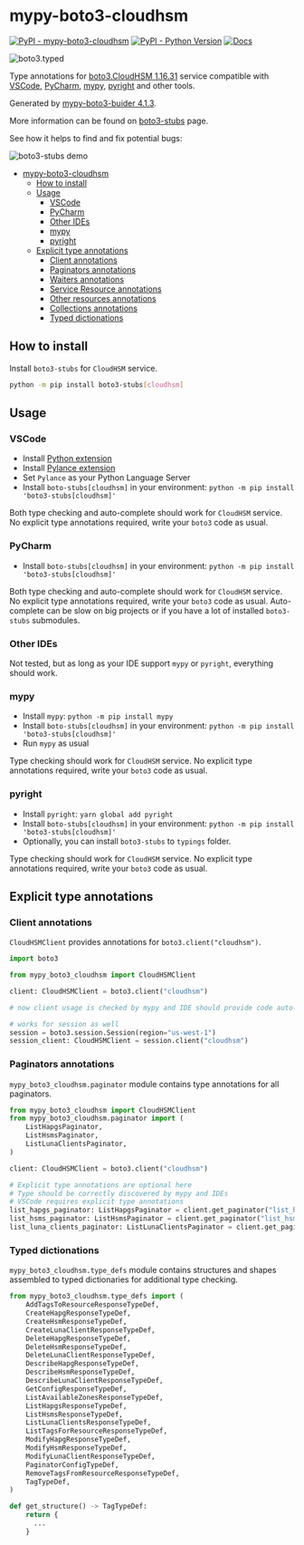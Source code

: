 # mypy-boto3-cloudhsm

[![PyPI - mypy-boto3-cloudhsm](https://img.shields.io/pypi/v/mypy-boto3-cloudhsm.svg?color=blue)](https://pypi.org/project/mypy-boto3-cloudhsm)
[![PyPI - Python Version](https://img.shields.io/pypi/pyversions/mypy-boto3-cloudhsm.svg?color=blue)](https://pypi.org/project/mypy-boto3-cloudhsm)
[![Docs](https://img.shields.io/readthedocs/mypy-boto3-builder.svg?color=blue)](https://mypy-boto3-builder.readthedocs.io/)

![boto3.typed](https://github.com/vemel/mypy_boto3_builder/raw/master/logo.png)

Type annotations for
[boto3.CloudHSM 1.16.31](https://boto3.amazonaws.com/v1/documentation/api/1.16.31/reference/services/cloudhsm.html#CloudHSM) service
compatible with
[VSCode](https://code.visualstudio.com/),
[PyCharm](https://www.jetbrains.com/pycharm/),
[mypy](https://github.com/python/mypy),
[pyright](https://github.com/microsoft/pyright)
and other tools.

Generated by [mypy-boto3-buider 4.1.3](https://github.com/vemel/mypy_boto3_builder).

More information can be found on [boto3-stubs](https://pypi.org/project/boto3-stubs/) page.

See how it helps to find and fix potential bugs:

![boto3-stubs demo](https://github.com/vemel/mypy_boto3_builder/raw/master/demo.gif)

- [mypy-boto3-cloudhsm](#mypy-boto3-cloudhsm)
  - [How to install](#how-to-install)
  - [Usage](#usage)
    - [VSCode](#vscode)
    - [PyCharm](#pycharm)
    - [Other IDEs](#other-ides)
    - [mypy](#mypy)
    - [pyright](#pyright)
  - [Explicit type annotations](#explicit-type-annotations)
    - [Client annotations](#client-annotations)
    - [Paginators annotations](#paginators-annotations)
    - [Waiters annotations](#waiters-annotations)
    - [Service Resource annotations](#service-resource-annotations)
    - [Other resources annotations](#other-resources-annotations)
    - [Collections annotations](#collections-annotations)
    - [Typed dictionations](#typed-dictionations)

## How to install

Install `boto3-stubs` for `CloudHSM` service.

```bash
python -m pip install boto3-stubs[cloudhsm]
```

## Usage

### VSCode

- Install [Python extension](https://marketplace.visualstudio.com/items?itemName=ms-python.python)
- Install [Pylance extension](https://marketplace.visualstudio.com/items?itemName=ms-python.vscode-pylance)
- Set `Pylance` as your Python Language Server
- Install `boto-stubs[cloudhsm]` in your environment: `python -m pip install 'boto3-stubs[cloudhsm]'`

Both type checking and auto-complete should work for `CloudHSM` service.
No explicit type annotations required, write your `boto3` code as usual.

### PyCharm

- Install `boto-stubs[cloudhsm]` in your environment: `python -m pip install 'boto3-stubs[cloudhsm]'`

Both type checking and auto-complete should work for `CloudHSM` service.
No explicit type annotations required, write your `boto3` code as usual.
Auto-complete can be slow on big projects or if you have a lot of installed `boto3-stubs` submodules.

### Other IDEs

Not tested, but as long as your IDE support `mypy` or `pyright`, everything should work.

### mypy

- Install `mypy`: `python -m pip install mypy`
- Install `boto-stubs[cloudhsm]` in your environment: `python -m pip install 'boto3-stubs[cloudhsm]'`
- Run `mypy` as usual

Type checking should work for `CloudHSM` service.
No explicit type annotations required, write your `boto3` code as usual.

### pyright

- Install `pyright`: `yarn global add pyright`
- Install `boto-stubs[cloudhsm]` in your environment: `python -m pip install 'boto3-stubs[cloudhsm]'`
- Optionally, you can install `boto3-stubs` to `typings` folder.

Type checking should work for `CloudHSM` service.
No explicit type annotations required, write your `boto3` code as usual.

## Explicit type annotations

### Client annotations

`CloudHSMClient` provides annotations for `boto3.client("cloudhsm")`.

```python
import boto3

from mypy_boto3_cloudhsm import CloudHSMClient

client: CloudHSMClient = boto3.client("cloudhsm")

# now client usage is checked by mypy and IDE should provide code auto-complete

# works for session as well
session = boto3.session.Session(region="us-west-1")
session_client: CloudHSMClient = session.client("cloudhsm")
```

### Paginators annotations

`mypy_boto3_cloudhsm.paginator` module contains type annotations for all paginators.

```python
from mypy_boto3_cloudhsm import CloudHSMClient
from mypy_boto3_cloudhsm.paginator import (
    ListHapgsPaginator,
    ListHsmsPaginator,
    ListLunaClientsPaginator,
)

client: CloudHSMClient = boto3.client("cloudhsm")

# Explicit type annotations are optional here
# Type should be correctly discovered by mypy and IDEs
# VSCode requires explicit type annotations
list_hapgs_paginator: ListHapgsPaginator = client.get_paginator("list_hapgs")
list_hsms_paginator: ListHsmsPaginator = client.get_paginator("list_hsms")
list_luna_clients_paginator: ListLunaClientsPaginator = client.get_paginator("list_luna_clients")
```







### Typed dictionations

`mypy_boto3_cloudhsm.type_defs` module contains structures and shapes assembled
to typed dictionaries for additional type checking.

```python
from mypy_boto3_cloudhsm.type_defs import (
    AddTagsToResourceResponseTypeDef,
    CreateHapgResponseTypeDef,
    CreateHsmResponseTypeDef,
    CreateLunaClientResponseTypeDef,
    DeleteHapgResponseTypeDef,
    DeleteHsmResponseTypeDef,
    DeleteLunaClientResponseTypeDef,
    DescribeHapgResponseTypeDef,
    DescribeHsmResponseTypeDef,
    DescribeLunaClientResponseTypeDef,
    GetConfigResponseTypeDef,
    ListAvailableZonesResponseTypeDef,
    ListHapgsResponseTypeDef,
    ListHsmsResponseTypeDef,
    ListLunaClientsResponseTypeDef,
    ListTagsForResourceResponseTypeDef,
    ModifyHapgResponseTypeDef,
    ModifyHsmResponseTypeDef,
    ModifyLunaClientResponseTypeDef,
    PaginatorConfigTypeDef,
    RemoveTagsFromResourceResponseTypeDef,
    TagTypeDef,
)

def get_structure() -> TagTypeDef:
    return {
      ...
    }
```

